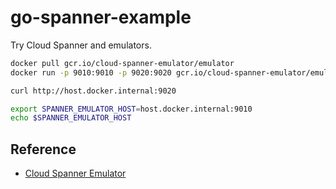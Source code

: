 # go-spanner-example
Try Cloud Spanner and emulators.

```bash
docker pull gcr.io/cloud-spanner-emulator/emulator
docker run -p 9010:9010 -p 9020:9020 gcr.io/cloud-spanner-emulator/emulator
```

```bash
curl http://host.docker.internal:9020
```

```bash
export SPANNER_EMULATOR_HOST=host.docker.internal:9010
echo $SPANNER_EMULATOR_HOST
```

## Reference
- [Cloud Spanner Emulator](https://github.com/GoogleCloudPlatform/cloud-spanner-emulator)

